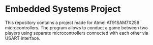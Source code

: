 # Embedded Systems Project
This repository contains a project made for Atmel AT91SAM7X256 microcontrollers.
The program allows to conduct a game between two players using separate microcontrollers connected with each other via USART interface.
